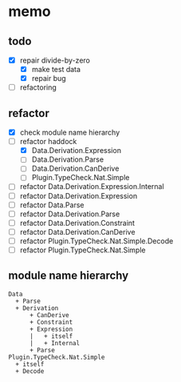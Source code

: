 memo
====

todo
----

* [x] repair divide-by-zero
	+ [x] make test data
	+ [x] repair bug
* [ ] refactoring

refactor
--------

* [x] check module name hierarchy
* [ ] refactor haddock
	+ [x] Data.Derivation.Expression
	+ [ ] Data.Derivation.Parse
	+ [ ] Data.Derivation.CanDerive
	+ [ ] Plugin.TypeCheck.Nat.Simple
* [ ] refactor Data.Derivation.Expression.Internal
* [ ] refactor Data.Derivation.Expression
* [ ] refactor Data.Parse
* [ ] refactor Data.Derivation.Parse
* [ ] refactor Data.Derivation.Constraint
* [ ] refactor Data.Derivation.CanDerive
* [ ] refactor Plugin.TypeCheck.Nat.Simple.Decode
* [ ] refactor Plugin.TypeCheck.Nat.Simple

module name hierarchy
---------------------

```
Data
  + Parse
  + Derivation
      + CanDerive
      + Constraint
      + Expression
      |   + itself
      |   + Internal
      + Parse
Plugin.TypeCheck.Nat.Simple
  + itself
  + Decode
```
